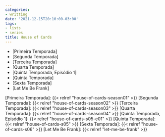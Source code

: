 ```yaml
---
categories:
- writting
date: '2021-12-15T20:10:00-03:00'
tags:
- lists
- series
title: House of Cards
---
```


- [Primeira Temporada]
- [Segunda Temporada]
- [Terceira Temporada]
- [Quarta Temporada]
- [Quinta Temporada, Episódio 1]
- [Quinta Temporada]
- [Sexta Temporada]
- [Let Me Be Frank]

[Primeira Temporada]: {{< relref "house-of-cards-season01" >}}
[Segunda Temporada]: {{< relref "house-of-cards-season02" >}}
[Terceira Temporada]: {{< relref "house-of-cards-season03" >}}
[Quarta Temporada]: {{< relref "house-of-cards-season04" >}}
[Quinta Temporada, Episódio 1]: {{< relref "house-of-cards-s05-e01" >}}
[Quinta Temporada]: {{< relref "house-of-cards-s05" >}}
[Sexta Temporada]: {{< relref "house-of-cards-s06" >}}
[Let Me Be Frank]: {{< relref "let-me-be-frank" >}}